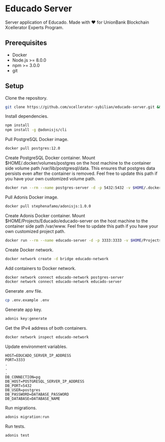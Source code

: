 # Educado Server

Server application of Educado. Made with ❤️ for UnionBank Blockchain Xcellerator Experts Program.

## Prerequisites

- Docker
- Node.js >= 8.0.0
- npm >= 3.0.0
- git

## Setup

Clone the repository.

```bash
git clone https://github.com/xcellerator-sybilian/educado-server.git && cd educado-server
```

Install dependencies.

```bash
npm install
npm install -g @adonisjs/cli
```

Pull PostgreSQL Docker image.

```bash
docker pull postgres:12.0
```

Create PostgreSQL Docker container. Mount $HOME/.docker/volumes/postgres on the host machine to the container side volume path /var/lib/postgresql/data. This ensures that postgres data persists even after the container is removed. Feel free to update this path if you have your own customized volume path.

```bash
docker run --rm --name postgres-server -d -p 5432:5432 -v $HOME/.docker/volumes/postgres:/var/lib/postgresql/data -e POSTGRES_PASSWORD=secret postgres:12.0
```

Pull Adonis Docker image.

```bash
docker pull stephenafamo/adonisjs:1.0.0
```

Create Adonis Docker container. Mount $HOME/Projects/Educado/educado-server on the host machine to the container side path /var/www. Feel free to update this path if you have your own customized project path.


```bash
docker run --rm --name educado-server -d -p 3333:3333 -v $HOME/Projects/Educado/educado-server:/var/www stephenafamo/adonisjs:1.0.0
```

Create Docker network.

```bash
docker network create -d bridge educado-network
```

Add containers to Docker network.

```bash
docker network connect educado-network postgres-server
docker network connect educado-network educado-server
```

Generate .env file.

```bash
cp .env.example .env
```

Generate app key.

```bash
adonis key:generate
```

Get the IPv4 address of both containers.

```bash
docker network inspect educado-network
```

Update environment variables.

```
HOST=EDUCADO_SERVER_IP_ADDRESS
PORT=3333
.
.
.
DB_CONNECTION=pg
DB_HOST=POSTGRESQL_SERVER_IP_ADDRESS
DB_PORT=5432
DB_USER=postgres
DB_PASSWORD=DATABASE_PASSWORD
DB_DATABASE=DATABASE_NAME
```

Run migrations.

```bash
adonis migration:run
```

Run tests.

```bash
adonis test
```
